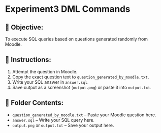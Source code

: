 # Experiment3 DML Commands

## 🎯 Objective:
To execute SQL queries based on questions generated randomly from Moodle.

## 📝 Instructions:
1. Attempt the question in Moodle.
2. Copy the exact question text to `question_generated_by_moodle.txt`.
3. Write your SQL answer in `answer.sql`.
4. Save output as a screenshot (`output.png`) or paste it into `output.txt`.

## 📁 Folder Contents:
- `question_generated_by_moodle.txt` – Paste your Moodle question here.
- `answer.sql` – Write your SQL query here.
- `output.png` or `output.txt` – Save your output here.
